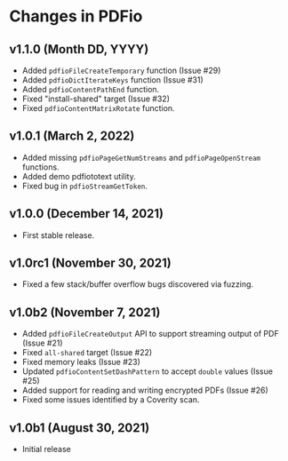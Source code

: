 Changes in PDFio
================


v1.1.0 (Month DD, YYYY)
-----------------------

- Added `pdfioFileCreateTemporary` function (Issue #29)
- Added `pdfioDictIterateKeys` function (Issue #31)
- Added `pdfioContentPathEnd` function.
- Fixed "install-shared" target (Issue #32)
- Fixed `pdfioContentMatrixRotate` function.


v1.0.1 (March 2, 2022)
----------------------

- Added missing `pdfioPageGetNumStreams` and `pdfioPageOpenStream` functions.
- Added demo pdfiototext utility.
- Fixed bug in `pdfioStreamGetToken`.


v1.0.0 (December 14, 2021)
--------------------------

- First stable release.


v1.0rc1 (November 30, 2021)
---------------------------

- Fixed a few stack/buffer overflow bugs discovered via fuzzing.


v1.0b2 (November 7, 2021)
-------------------------

- Added `pdfioFileCreateOutput` API to support streaming output of PDF
  (Issue #21)
- Fixed `all-shared` target (Issue #22)
- Fixed memory leaks (Issue #23)
- Updated `pdfioContentSetDashPattern` to accept `double` values (Issue #25)
- Added support for reading and writing encrypted PDFs (Issue #26)
- Fixed some issues identified by a Coverity scan.


v1.0b1 (August 30, 2021)
------------------------

- Initial release

